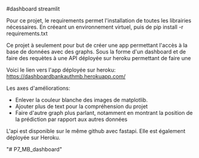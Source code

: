 #dashboard streamlit

Pour ce projet, le requirements permet l'installation de toutes les librairies nécessaires. En créeant un environnement virtuel, puis de pip install -r requirements.txt

Ce projet à seulement pour but de créer une app permettant l'accès à la base de données avec des graphs. Sous la forme d'un dashboard et de faire des requètes à une API déployée sur heroku permettant de faire une 


Voici le lien vers l'app déployée sur heroku: https://dashboardbankauthmb.herokuapp.com/


Les axes d'améliorations: 

   - Enlever la couleur blanche des images de matplotlib.
   - Ajouter plus de text pour la compréhension du projet
   - Faire d'autre graph plus parlant, notamment en montrant la position de la prédiction par rapport aux autres données

L'api est disponible sur le même github avec fastapi. Elle est également déployée sur Heroku.

"# P7_MB_dashboard" 
